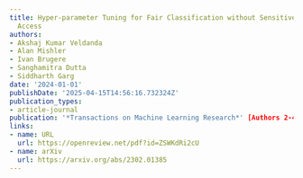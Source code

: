 ```yaml
---
title: Hyper-parameter Tuning for Fair Classification without Sensitive Attribute
  Access
authors:
- Akshaj Kumar Veldanda
- Alan Mishler
- Ivan Brugere
- Sanghamitra Dutta
- Siddharth Garg
date: '2024-01-01'
publishDate: '2025-04-15T14:56:16.732324Z'
publication_types:
- article-journal
publication: '*Transactions on Machine Learning Research*' [Authors 2-4 contributed equally]
links:
- name: URL
  url: https://openreview.net/pdf?id=ZSWKdRi2cU
- name: arXiv
  url: https://arxiv.org/abs/2302.01385
---
```

